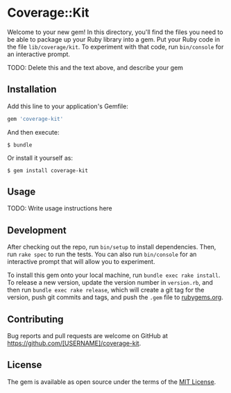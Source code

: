 # Coverage::Kit

Welcome to your new gem! In this directory, you'll find the files you need to be able to package up your Ruby library into a gem. Put your Ruby code in the file `lib/coverage/kit`. To experiment with that code, run `bin/console` for an interactive prompt.

TODO: Delete this and the text above, and describe your gem

## Installation

Add this line to your application's Gemfile:

```ruby
gem 'coverage-kit'
```

And then execute:

    $ bundle

Or install it yourself as:

    $ gem install coverage-kit

## Usage

TODO: Write usage instructions here

## Development

After checking out the repo, run `bin/setup` to install dependencies. Then, run `rake spec` to run the tests. You can also run `bin/console` for an interactive prompt that will allow you to experiment.

To install this gem onto your local machine, run `bundle exec rake install`. To release a new version, update the version number in `version.rb`, and then run `bundle exec rake release`, which will create a git tag for the version, push git commits and tags, and push the `.gem` file to [rubygems.org](https://rubygems.org).

## Contributing

Bug reports and pull requests are welcome on GitHub at https://github.com/[USERNAME]/coverage-kit.


## License

The gem is available as open source under the terms of the [MIT License](http://opensource.org/licenses/MIT).

